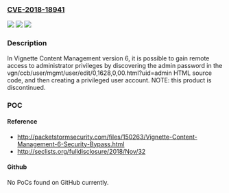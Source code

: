 ### [CVE-2018-18941](https://cve.mitre.org/cgi-bin/cvename.cgi?name=CVE-2018-18941)
![](https://img.shields.io/static/v1?label=Product&message=n%2Fa&color=blue)
![](https://img.shields.io/static/v1?label=Version&message=n%2Fa&color=blue)
![](https://img.shields.io/static/v1?label=Vulnerability&message=n%2Fa&color=brighgreen)

### Description

In Vignette Content Management version 6, it is possible to gain remote access to administrator privileges by discovering the admin password in the vgn/ccb/user/mgmt/user/edit/0,1628,0,00.html?uid=admin HTML source code, and then creating a privileged user account.  NOTE: this product is discontinued.

### POC

#### Reference
- http://packetstormsecurity.com/files/150263/Vignette-Content-Management-6-Security-Bypass.html
- http://seclists.org/fulldisclosure/2018/Nov/32

#### Github
No PoCs found on GitHub currently.

